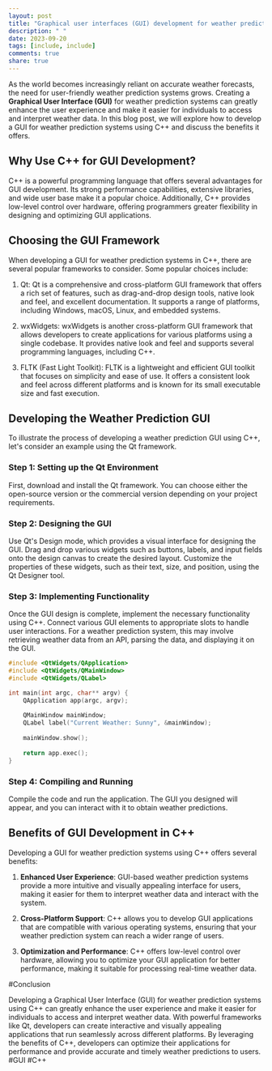 ```yaml
---
layout: post
title: "Graphical user interfaces (GUI) development for weather prediction systems using C++"
description: " "
date: 2023-09-20
tags: [include, include]
comments: true
share: true
---
```


As the world becomes increasingly reliant on accurate weather forecasts, the need for user-friendly weather prediction systems grows. Creating a **Graphical User Interface (GUI)** for weather prediction systems can greatly enhance the user experience and make it easier for individuals to access and interpret weather data. In this blog post, we will explore how to develop a GUI for weather prediction systems using C++ and discuss the benefits it offers.

## Why Use C++ for GUI Development?

C++ is a powerful programming language that offers several advantages for GUI development. Its strong performance capabilities, extensive libraries, and wide user base make it a popular choice. Additionally, C++ provides low-level control over hardware, offering programmers greater flexibility in designing and optimizing GUI applications.

## Choosing the GUI Framework

When developing a GUI for weather prediction systems in C++, there are several popular frameworks to consider. Some popular choices include:

1. Qt: Qt is a comprehensive and cross-platform GUI framework that offers a rich set of features, such as drag-and-drop design tools, native look and feel, and excellent documentation. It supports a range of platforms, including Windows, macOS, Linux, and embedded systems.

2. wxWidgets: wxWidgets is another cross-platform GUI framework that allows developers to create applications for various platforms using a single codebase. It provides native look and feel and supports several programming languages, including C++.

3. FLTK (Fast Light Toolkit): FLTK is a lightweight and efficient GUI toolkit that focuses on simplicity and ease of use. It offers a consistent look and feel across different platforms and is known for its small executable size and fast execution.

## Developing the Weather Prediction GUI

To illustrate the process of developing a weather prediction GUI using C++, let's consider an example using the Qt framework.

### Step 1: Setting up the Qt Environment

First, download and install the Qt framework. You can choose either the open-source version or the commercial version depending on your project requirements.

### Step 2: Designing the GUI

Use Qt's Design mode, which provides a visual interface for designing the GUI. Drag and drop various widgets such as buttons, labels, and input fields onto the design canvas to create the desired layout. Customize the properties of these widgets, such as their text, size, and position, using the Qt Designer tool.

### Step 3: Implementing Functionality

Once the GUI design is complete, implement the necessary functionality using C++. Connect various GUI elements to appropriate slots to handle user interactions. For a weather prediction system, this may involve retrieving weather data from an API, parsing the data, and displaying it on the GUI.

```cpp
#include <QtWidgets/QApplication>
#include <QtWidgets/QMainWindow>
#include <QtWidgets/QLabel>

int main(int argc, char** argv) {
    QApplication app(argc, argv);
    
    QMainWindow mainWindow;
    QLabel label("Current Weather: Sunny", &mainWindow);
    
    mainWindow.show();
    
    return app.exec();
}
```

### Step 4: Compiling and Running

Compile the code and run the application. The GUI you designed will appear, and you can interact with it to obtain weather predictions.

## Benefits of GUI Development in C++

Developing a GUI for weather prediction systems using C++ offers several benefits:

1. **Enhanced User Experience**: GUI-based weather prediction systems provide a more intuitive and visually appealing interface for users, making it easier for them to interpret weather data and interact with the system.

2. **Cross-Platform Support**: C++ allows you to develop GUI applications that are compatible with various operating systems, ensuring that your weather prediction system can reach a wider range of users.

3. **Optimization and Performance**: C++ offers low-level control over hardware, allowing you to optimize your GUI application for better performance, making it suitable for processing real-time weather data.

#Conclusion

Developing a Graphical User Interface (GUI) for weather prediction systems using C++ can greatly enhance the user experience and make it easier for individuals to access and interpret weather data. With powerful frameworks like Qt, developers can create interactive and visually appealing applications that run seamlessly across different platforms. By leveraging the benefits of C++, developers can optimize their applications for performance and provide accurate and timely weather predictions to users. #GUI #C++